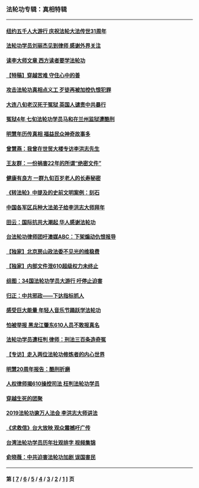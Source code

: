 ### 法轮功专辑：真相特辑
---
#### [纽约五千人大游行 庆祝法轮大法传世31周年](../../pages/nf4389/n13995110.md?10020430) 
#### [法轮功学员刘丽杰见到律师 感谢外界关注](../../pages/nf4389/n13927012.md?10020430) 
#### [读李大师文章 西方读者要学法轮功](../../pages/nf4389/n13925142.md?10020430) 
#### [【特稿】穿越苦难 守住心中的善](../../pages/nf4389/n13784979.md?10020430) 
#### [攻击法轮功真相点义工 歹徒再被加控仇恨犯罪](../../pages/nf4389/n13601019.md?10020430) 
#### [大连八旬老汉死于冤狱 英国人谴责中共暴行](../../pages/nf4389/n13480118.md?10020430) 
#### [冤狱4年 七旬法轮功学员马和在兰州监狱遭酷刑](../../pages/nf4389/n13304688.md?10020430) 
#### [明慧年历传真相 福益民众神奇故事多](../../pages/nf4389/n13294545.md?10020430) 
#### [曾慧燕：我曾在世贸大楼专访李洪志先生](../../pages/nf4389/n12898729.md?10020430) 
#### [王友群：一份祸害22年的所谓“绝密文件”](../../pages/nf4389/n12871750.md?10020430) 
#### [健康有良方 一群九旬百岁老人的长寿秘密](../../pages/nf4389/n12847475.md?10020430) 
#### [《转法轮》中提及的史前文明案例：刻石](../../pages/nf4389/n12758577.md?10020430) 
#### [中国各军区兵种大法弟子给李洪志大师拜年](../../pages/nf4389/n12750047.md?10020430) 
#### [田云：国际抗共大潮起 华人感谢法轮功](../../pages/nf4389/n12357708.md?10020430) 
#### [台法轮功律师团吁澳媒ABC：下架煽动仇恨报导](../../pages/nf4389/n12279917.md?10020430) 
#### [【独家】北京房山政法委不见光的维稳费](../../pages/nf4389/n12031979.md?10020430) 
#### [【独家】内部文件泄610超级权力未终止](../../pages/nf4389/n12023895.md?10020430) 
#### [组图：34国法轮功学员大游行 吁停止迫害](../../pages/nf4389/n11492658.md?10020430) 
#### [归正：中共邪政——下达指标抓人](../../pages/nf4389/n11474770.md?10020430) 
#### [感受巨大能量 年轻人音乐节踊跃学法轮功](../../pages/nf4389/n11441981.md?10020430) 
#### [怕被举报 黑龙江肇东610人员不敢报真名](../../pages/nf4389/n11436499.md?10020430) 
#### [法轮功学员遭枉判 律师：刑法三百条造奇冤](../../pages/nf4389/n11433943.md?10020430) 
#### [【专访】走入两位法轮功修炼者的内心世界](../../pages/nf4389/n11415623.md?10020430) 
#### [明慧20周年报告：酷刑折磨](../../pages/nf4389/n11387954.md?10020430) 
#### [人权律师揭610操控司法 枉判法轮功学员](../../pages/nf4389/n11313370.md?10020430) 
#### [穿越生死的团聚](../../pages/nf4389/n11258922.md?10020430) 
#### [2019法轮功逾万人法会 李洪志大师讲法](../../pages/nf4389/n11265303.md?10020430) 
#### [《求救信》台大放映 观众震撼吁广传](../../pages/nf4389/n10922251.md?10020430) 
#### [台湾法轮功学员历年壮观排字 视频集锦](../../pages/nf4389/n10878789.md?10020430) 
#### [俞晓薇：中共迫害法轮功加剧 误国害民](../../pages/nf4389/n10859260.md?10020430) 

---
#### 第 [ [7](./7.md?10020430) / [6](./6.md?10020430) / [5](./5.md?10020430) / [4](./4.md?10020430) / [3](./3.md?10020430) / [2](./2.md?10020430) / [1](./1.md?10020430) ] 页
